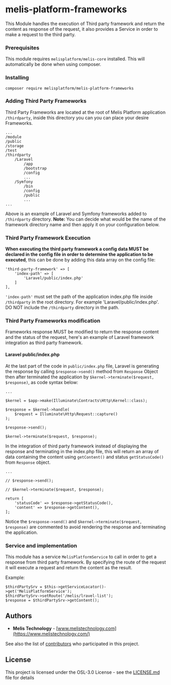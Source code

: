 # melis-platform-frameworks

This Module handles the execution of Third party framework and return the content as response of the 
request, it also provides a Service in order to make a request to the third party.

### Prerequisites
This module requires ``melisplatform/melis-core`` installed.
This will automatically be done when using composer.

### Installing
```
composer require melisplatform/melis-platform-frameworks
```
### Adding Third Party Frameworks
Third Party Frameworks are located at the root of Melis Platform application ``/thirdparty``, inside this directory you can 
you can place your desire Frameworks.
```
...
/module
/public
/storage
/test
/thirdparty
    /Laravel
        /app
        /bootstrap
        /config
        ...
    /Symfony
        /bin
        /config
        /public
        ...
...
```
Above is an example of Laravel and Symfony frameworks added to ``/thirdparty`` directory.
**Note:** You can decide what would be the name of the framework directory name 
and then apply it on your configuration below.

### Third Party Framework Execution
**When executing the third party framework a config data MUST be declared in the config file in order to determine 
the application to be executed**, this can be done by adding this data array on the config file:
```
'third-party-framework' => [
    'index-path' => [
        'Laravel/public/index.php'
    ]
],
```
``'index-path'`` must set the path of the application index.php file inside ``/thirdparty`` in the root directory. 
For example 'Laravel/public/index.php'. DO NOT include the ``/thirdparty`` directory in the path.

### Third Party Frameworks modification
Frameworks response MUST be modified to return the response content and the status of the request,
here's an example of Laravel framework integration as third party framework.

#### Laravel public/index.php 
At the last part of the code in ``public/index.php`` file, Laravel is generating the response by calling ``$response->send()`` method
from ``Response`` Object then after terminated the application by ``$kernel->terminate($request, $response)``, as code syntax below:
```
...

$kernel = $app->make(Illuminate\Contracts\Http\Kernel::class);

$response = $kernel->handle(
    $request = Illuminate\Http\Request::capture()
);

$response->send();

$kernel->terminate($request, $response);
```

In the integration of third party framework instead of displaying the response and terminating in the index.php file,
this will return an array of data containing the content using ``getContent()`` and status ``getStatusCode()`` from ``Response`` object.
```
...

// $response->send();

// $kernel->terminate($request, $response);

return [
    'statusCode' => $response->getStatusCode(),
    'content' => $response->getContent(),
];
```
Notice the ``$response->send()`` and ``$kernel->terminate($request, $response)`` are commented 
to avoid rendering the response and terminating the application.

### Service and implementation
This module has a service ``MelisPlatformService`` to call in order to get a response from 
third party framework. By specifying the route of the request it will execute a request and 
return the content as the result.

Example:
```
$thirdPartySrv = $this->getServiceLocator()->get('MelisPlatformService');
$thirdPartySrv->setRoute('/melis/lravel-list');
$response = $thirdPartySrv->getContent();
```

## Authors
* **Melis Technology** - [www.melistechnology.com](https://www.melistechnology.com/)

See also the list of [contributors](https://github.com/melisplatform/melis-core/contributors) who participated in this project.


## License
This project is licensed under the OSL-3.0 License - see the [LICENSE.md](LICENSE.md) file for details


